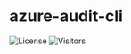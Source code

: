 # azure-audit-cli

![License](https://img.shields.io/badge/License-MIT-blue)
![Visitors](https://visitor-badge.laobi.icu/badge?page_id=jpfulton.azure-audit-cli)

